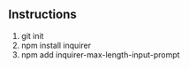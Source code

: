 

## Instructions
  1. git init
  2. npm install inquirer
  3. npm add inquirer-max-length-input-prompt